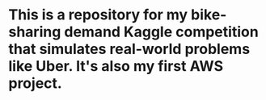 # This is a repository for my bike-sharing demand Kaggle competition that simulates real-world problems like Uber. It's also my first AWS project.
